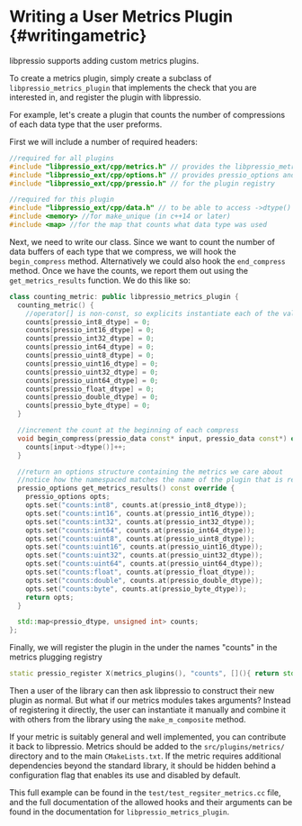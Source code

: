 # Writing a User Metrics Plugin {#writingametric}

libpressio supports adding custom metrics plugins.


To create a metrics plugin, simply create a subclass of `libpressio_metrics_plugin` that implements the check that you are interested in, and register the plugin with libpressio.

For example, let's create a plugin that counts the number of compressions of each data type that the user preforms.

First we will include a number of required headers:

```cpp
//required for all plugins
#include "libpressio_ext/cpp/metrics.h" // provides the libpressio_metrics_plugin
#include "libpressio_ext/cpp/options.h" // provides pressio_options and related methods
#include "libpressio_ext/cpp/pressio.h" // for the plugin registry

//required for this plugin
#include "libpressio_ext/cpp/data.h" // to be able to access ->dtype()
#include <memory> //for make_unique (in c++14 or later)
#include <map> //for the map that counts what data type was used

```

Next, we need to write our class.  Since we want to count the number of data buffers of each type that we compress, we will hook the `begin_compress` method.  Alternatively we could also hook the `end_compress` method.  Once we have the counts, we report them out using the `get_metrics_results` function.  We do this like so:

```cpp
class counting_metric: public libpressio_metrics_plugin {
  counting_metric() {
    //operator[] is non-const, so explicits instantiate each of the values we need
    counts[pressio_int8_dtype] = 0;
    counts[pressio_int16_dtype] = 0;
    counts[pressio_int32_dtype] = 0;
    counts[pressio_int64_dtype] = 0;
    counts[pressio_uint8_dtype] = 0;
    counts[pressio_uint16_dtype] = 0;
    counts[pressio_uint32_dtype] = 0;
    counts[pressio_uint64_dtype] = 0;
    counts[pressio_float_dtype] = 0;
    counts[pressio_double_dtype] = 0;
    counts[pressio_byte_dtype] = 0;
  }

  //increment the count at the beginning of each compress
  void begin_compress(pressio_data const* input, pressio_data const*) override {
    counts[input->dtype()]++;
  }

  //return an options structure containing the metrics we care about
  //notice how the namespaced matches the name of the plugin that is registered below
  pressio_options get_metrics_results() const override {
    pressio_options opts;
    opts.set("counts:int8", counts.at(pressio_int8_dtype));
    opts.set("counts:int16", counts.at(pressio_int16_dtype));
    opts.set("counts:int32", counts.at(pressio_int32_dtype));
    opts.set("counts:int64", counts.at(pressio_int64_dtype));
    opts.set("counts:uint8", counts.at(pressio_uint8_dtype));
    opts.set("counts:uint16", counts.at(pressio_uint16_dtype));
    opts.set("counts:uint32", counts.at(pressio_uint32_dtype));
    opts.set("counts:uint64", counts.at(pressio_uint64_dtype));
    opts.set("counts:float", counts.at(pressio_float_dtype));
    opts.set("counts:double", counts.at(pressio_double_dtype));
    opts.set("counts:byte", counts.at(pressio_byte_dtype));
    return opts;
  }

  std::map<pressio_dtype, unsigned int> counts;
};
```

Finally, we will register the plugin in the under the names "counts" in the metrics plugging registry

```cpp
static pressio_register X(metrics_plugins(), "counts", [](){ return std::make_unique<counting_metric>(); });
```

Then a user of the library can then ask libpressio to construct their new plugin as normal.
But what if our metrics modules takes arguments?
Instead of registering it directly, the user can instantiate it manually and combine it with others from the library using the `make_m_composite` method.

If your metric is suitably general and well implemented, you can contribute it back to libpressio.
Metrics should be added to the `src/plugins/metrics/` directory and to the main `CMakeLists.txt`.  If the metric requires additional dependencies beyond the standard library, it should be hidden behind a configuration flag that enables its use and disabled by default.

This full example can be found in the `test/test_regsiter_metrics.cc` file, and the full documentation of the allowed hooks and their arguments can be found in the documentation for `libpressio_metrics_plugin`.
